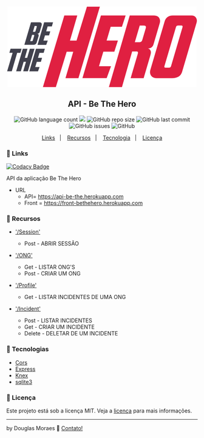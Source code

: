 <p align="center">
  <img src="logo-bethehero.svg">
</p>
<h2 align="center">
  API - Be The Hero
</h2>
<p align="center">
  <img alt="GitHub language count" src="https://img.shields.io/github/languages/top/tiquinhonew/backend-BeTheHero">
  <a href="https://www.codacy.com/manual/tiquinhonew/backend-BeTheHero?utm_source=github.com&amp;utm_medium=referral&amp;utm_content=tiquinhonew/backend-BeTheHero&amp;utm_campaign=Badge_Grade"><img src="https://api.codacy.com/project/badge/Grade/01b06a741ce84f778b1ec8362e8a5fd3"/></a>
  <img alt="GitHub repo size" src="https://img.shields.io/github/repo-size/tiquinhonew/backend-beTheHero?color=blueviolet">
  <img alt="GitHub last commit" src="https://img.shields.io/github/last-commit/tiquinhonew/backend-beTheHero?color=orange">
  <img alt="GitHub issues" src="https://img.shields.io/github/issues/tiquinhonew/backend-beTheHero">
  <img alt="GitHub" src="https://img.shields.io/github/license/tiquinhonew/backend-BeTheHero"> 
</p>
<p align="center">
  <a href="#link-links">Links</a>&nbsp;&nbsp;&nbsp;|&nbsp;&nbsp;&nbsp;
  <a href="#open_file_folder-recursos">Recursos</a>&nbsp;&nbsp;&nbsp;|&nbsp;&nbsp;&nbsp;
  <a href="#rocket-tecnologias">Tecnologia</a>&nbsp;&nbsp;&nbsp;|&nbsp;&nbsp;&nbsp;
  <a href="#memo-licença">Licença</a>
</p>


### :link: Links

[![Codacy Badge](https://api.codacy.com/project/badge/Grade/d627c9062b924866be05b210a5b8e16c)](https://app.codacy.com/manual/tiquinhonew/backend-BeTheHero?utm_source=github.com&utm_medium=referral&utm_content=tiquinhonew/backend-BeTheHero&utm_campaign=Badge_Grade_Settings)

API da aplicação Be The Hero
- URL
  - API= https://api-be-the.herokuapp.com
  - Front = https://front-bethehero.herokuapp.com

### :open_file_folder: Recursos
- ['/Session'](https://api-be-the.herokuapp.com/session)
  - Post    - ABRIR SESSÃO

- ['/ONG'](https://api-be-the.herokuapp.com/ongs) 
  - Get   - LISTAR ONG'S
  - Post  - CRIAR UM ONG
  
- ['/Profile'](https://api-be-the.herokuapp.com/profile)
  - Get   - LISTAR INCIDENTES DE UMA ONG

- ['/Incident'](https://api-be-the.herokuapp.com/incidents)
  - Post    - LISTAR INCIDENTES
  - Get   - CRIAR UM INCIDENTE
  - Delete    - DELETAR DE UM INCIDENTE

### :rocket: Tecnologias

- [Cors](https://github.com/expressjs/cors)
- [Express](https://github.com/expressjs/express)
- [Knex](https://github.com/knex/knex)
- [sqlite3](https://github.com/mapbox/node-sqlite3)
 
 ### :memo: Licença
Este projeto está sob a licença MIT. Veja a [licença](https://github.com/tiquinhonew/backend-beTheHero/blob/master/LICENSE) para mais informações.

---

by Douglas Moraes :wave: [Contato!](https://www.linkedin.com/in/douglasam)

